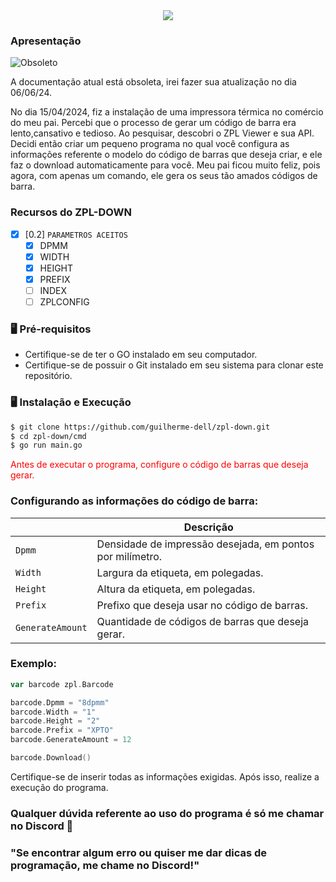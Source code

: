 <center>
<img src="https://imgur.com/tkdEL4z.png">
</center>

### Apresentação

![Obsoleto](https://img.shields.io/badge/AVISO-Documentação%20obsoleta-red)

A documentação atual está obsoleta, irei fazer sua atualização no dia 06/06/24.

No dia 15/04/2024, fiz a instalação de uma impressora térmica no comércio do meu pai. Percebi que o processo de gerar um código de barra era lento,cansativo e tedioso. Ao pesquisar, descobri o ZPL Viewer e sua API. Decidi então criar um pequeno programa no qual você configura as informações referente o modelo do código de barras que deseja criar, e ele faz o download automaticamente para você. Meu pai ficou muito feliz, pois agora, com apenas um comando, ele gera os seus tão amados códigos de barra.

### Recursos do ZPL-DOWN

- [x] [0.2] `PARAMETROS ACEITOS`
  - [x] DPMM
  - [x] WIDTH
  - [x] HEIGHT
  - [x] PREFIX
  - [ ] INDEX
  - [ ] ZPLCONFIG

### 🖥️ Pré-requisitos
- Certifique-se de ter o GO instalado em seu computador.
- Certifique-se de possuir o Git instalado em seu sistema para clonar este repositório.

### 🖥️ Instalação e Execução

```bash
$ git clone https://github.com/guilherme-dell/zpl-down.git
$ cd zpl-down/cmd
$ go run main.go
```
<p style="color:red;">Antes de executar o programa, configure o código de barras que deseja gerar.</p>

### Configurando as informações do código de barra:


|                  | Descrição                                                               |
|----------------  |-------------------------------------------------------------------------|
|`Dpmm`            | Densidade de impressão desejada, em pontos por milímetro.               |
|`Width`           | Largura da etiqueta, em polegadas.                                      |
|`Height`          | Altura da etiqueta, em polegadas.                                       |
|`Prefix`          | Prefixo que deseja usar no código de barras.                            |
|`GenerateAmount`  | Quantidade de códigos de barras que deseja gerar.                       |

### Exemplo:

```go
var barcode zpl.Barcode

barcode.Dpmm = "8dpmm"
barcode.Width = "1"
barcode.Height = "2"
barcode.Prefix = "XPTO"
barcode.GenerateAmount = 12

barcode.Download()
```
Certifique-se de inserir todas as informações exigidas. Após isso, realize a execução do programa.

### Qualquer dúvida referente ao uso do programa é só me chamar no Discord 👾
### "Se encontrar algum erro ou quiser me dar dicas de programação, me chame no Discord!"
